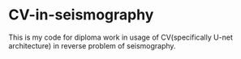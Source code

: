 # CV-in-seismography
This is my code for diploma work in usage of CV(specifically U-net architecture) in reverse problem of seismography.
